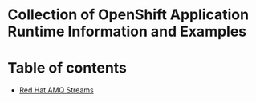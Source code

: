 # Collection of OpenShift Application Runtime Information and Examples


# Table of contents

* [Red Hat AMQ Streams]()
